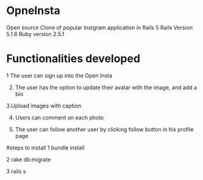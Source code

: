 # OpneInsta

Open source Clone of popular Instgram application in Rails 5
Rails Version 5.1.6
Ruby version 2.5.1

# Functionalities developed
 1 The user can sign up into the Open Insta

 2. The user has the option to update their avatar with the image, and add a bio

 3.Upload images with caption

 4. Users can comment on each photo

 5. The user can follow another user by clicking follow button in his profile page
 
 #steps to install
 1 bundle install
 
 2 rake db:migrate
 
 3 rails s
